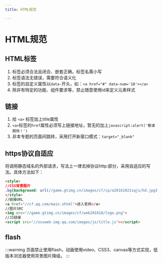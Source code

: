 ```yaml
---
title: HTML规范

---
```


# HTML规范
## HTML标签
  1. 标签必须合法且闭合、嵌套正确，标签名需小写
  2. 标签语法无错误，需要符合语义化
  3. 标签的自定义属性以`data-`开头，如：`<a href="#" data-num='18'></a>`
  4. 除非有特定的功能、组件要求等，禁止随意使用id来定义元素样式
## 链接
  1. 给 `<a>` 标签加上title属性
  2. `<a>`标签的`href`属性必须写上链接地址，暂无的加上`javascript:alert('敬请期待！')`
  3. 非本专题的页面间跳转，采用打开新窗口模式：`target="_blank"`
## https协议自适应
将调用静态域名的外部请求，写法上一律去掉协议http:部分，采用自适应的写法。具体方法如下：
```html
<style>
//CSS背景图片 
.bg{background: url(//game.gtimg.cn/images/cf/cp/a20161021sqjs/hd.jpg) no-repeat;}
</style>
//链接URL
<a href="//cf.qq.com/main.shtml">进入官网</a>
//图片SRC
<img src="//game.gtimg.cn/images/cf/web201610/logo.png">
//JS链接
<script src="//ossweb-img.qq.com/images/js/title.js"></script>
```
## flash
:::warning
页面禁止使用flash，动画使用video、CSS3、canvas等方式实现，低版本浏览器使用背景图片降级。
:::
